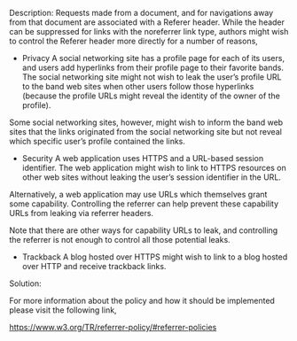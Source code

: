 Description:
Requests made from a document, and for navigations away from that document
are associated with a Referer header. While the header can be suppressed for
links with the noreferrer link type, authors might wish to control the Referer
header more directly for a number of reasons,

- Privacy
A social networking site has a profile page for each of its users, 
and users add hyperlinks from their profile page to their favorite bands. 
The social networking site might not wish to leak the user’s profile URL 
to the band web sites when other users follow those hyperlinks 
(because the profile URLs might reveal the identity of the owner of the profile).

Some social networking sites, however, might wish to inform the band web sites that
the links originated from the social networking site but not reveal which specific
user’s profile contained the links.

- Security
A web application uses HTTPS and a URL-based session identifier. The web application might
wish to link to HTTPS resources on other web sites without leaking the user’s session 
identifier in the URL.

Alternatively, a web application may use URLs which themselves grant some capability. 
Controlling the referrer can help prevent these capability URLs from leaking via 
referrer headers.

Note that there are other ways for capability URLs to leak, and controlling 
the referrer is not enough to control all those potential leaks.

- Trackback
A blog hosted over HTTPS might wish to link to a blog hosted over HTTP and 
receive trackback links.

Solution:

For more information about the policy and how it should be implemented please
visit the following link,

https://www.w3.org/TR/referrer-policy/#referrer-policies
